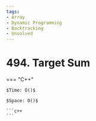 ```yaml
---
tags:
- Array
- Dynamic Programming
- Backtracking
- Unsolved
---
```



# 494. Target Sum

=== "C++"

    $Time: O()$

    $Space: O()$

    ```c++
    ```